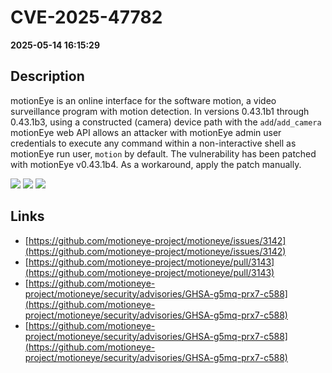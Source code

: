 # CVE-2025-47782

**2025-05-14 16:15:29**

## Description
motionEye is an online interface for the software motion, a video surveillance program with motion detection. In versions 0.43.1b1 through 0.43.1b3, using a constructed (camera) device path with the `add`/`add_camera` motionEye web API allows an attacker with motionEye admin user credentials to execute any command within a non-interactive shell as motionEye run user, `motion` by default. The vulnerability has been patched with motionEye v0.43.1b4. As a workaround, apply the patch manually.

![](https://img.shields.io/static/v1?label=Score&message=8.9&color=red)
![](https://img.shields.io/static/v1?label=Severity&message=HIGH&color=red)
![](https://img.shields.io/static/v1?label=CWE&message=RCE&color=green)

## Links
- [https://github.com/motioneye-project/motioneye/issues/3142](https://github.com/motioneye-project/motioneye/issues/3142)
- [https://github.com/motioneye-project/motioneye/pull/3143](https://github.com/motioneye-project/motioneye/pull/3143)
- [https://github.com/motioneye-project/motioneye/security/advisories/GHSA-g5mq-prx7-c588](https://github.com/motioneye-project/motioneye/security/advisories/GHSA-g5mq-prx7-c588)
- [https://github.com/motioneye-project/motioneye/security/advisories/GHSA-g5mq-prx7-c588](https://github.com/motioneye-project/motioneye/security/advisories/GHSA-g5mq-prx7-c588)
